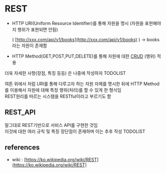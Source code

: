 # REST

* HTTP URI\(Uniform Resource Identifier\)를 통해 자원을 명시 \(자원을 표현해야지 행위가 표현되면 안됨\)  

  \( [http://xxx.com/api/v1/books](http://xxx.com/api/v1/books) \) -&gt; books 라는 자원이 존재함 

* HTTP Method\(GET,POST,PUT,DELETE\)를 통해 자원에 대한 [CRUD](https://github.com/determined6730/ttt/tree/7d354af7b5807845b13ceb1da5d7c9301b74692b/crud.html) \(행위\) 적용

더욱 자세한 사항\(장점, 특징 등등\) 은 나중에 작성하자 TODOLIST

여튼 위에서 처럼 URI를 통해 다루고자 하는 자원 자체를 명시한 뒤에 HTTP Method를 이용해서 자원에 대해 특정 행위\(처리\)를 할 수 있게 한 형식임  
REST원리를 따르는 시스템을 RESTful이라고 부르기도 함

## REST\_API

말그대로 REST기반으로 서비스 API를 구현한 것임  
이것에 대한 여러 규칙 및 특징 장단점이 존재하며 이는 추후 작성 TODOLIST

## references

* wiki : [https://ko.wikipedia.org/wiki/REST](https://ko.wikipedia.org/wiki/REST)

